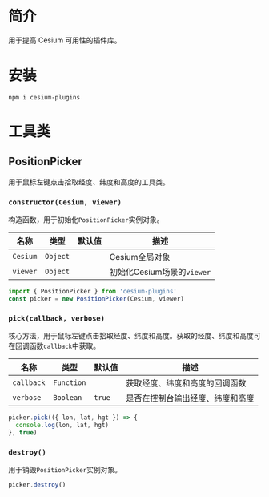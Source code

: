 # 简介

用于提高 Cesium 可用性的插件库。

# 安装

```
npm i cesium-plugins
```

# 工具类

## PositionPicker

用于鼠标左键点击拾取经度、纬度和高度的工具类。

### `constructor(Cesium, viewer)`

构造函数，用于初始化`PositionPicker`实例对象。

| 名称       | 类型       | 默认值 | 描述                   |
| -------- | -------- | --- | -------------------- |
| `Cesium` | `Object` |     | Cesium全局对象           |
| `viewer` | `Object` |     | 初始化Cesium场景的`viewer` |

```javascript
import { PositionPicker } from 'cesium-plugins'
const picker = new PositionPicker(Cesium, viewer)
```

### `pick(callback, verbose)`

核心方法，用于鼠标左键点击拾取经度、纬度和高度。获取的经度、纬度和高度可在回调函数`callback`中获取。

| 名称         | 类型         | 默认值    | 描述               |
| ---------- | ---------- | ------ | ---------------- |
| `callback` | `Function` |        | 获取经度、纬度和高度的回调函数  |
| `verbose`  | `Boolean`  | `true` | 是否在控制台输出经度、纬度和高度 |

```javascript
picker.pick(({ lon, lat, hgt }) => {
  console.log(lon, lat, hgt)
}, true)
```

### `destroy()`

用于销毁`PositionPicker`实例对象。

```javascript
picker.destroy()
```
